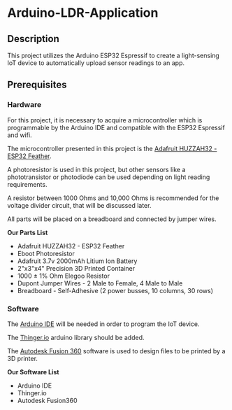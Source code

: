 # Arduino-LDR-Application

## Description
This project utilizes the Arduino ESP32 Espressif to create a light-sensing IoT device to automatically upload sensor readings to an app. 

## Prerequisites
### Hardware
For this project, it is necessary to acquire a microcontroller which is programmable by the Arduino IDE and compatible with the ESP32 Espressif and wifi.

The microcontroller presented in this project is the [Adafruit HUZZAH32 - ESP32 Feather](https://learn.adafruit.com/adafruit-huzzah32-esp32-feather/overview).

A photoresistor is used in this project, but other sensors like a phototransistor or photodiode can be used depending on light reading requirements.

A resistor between 1000 Ohms and 10,000 Ohms is recommended for the voltage divider circuit, that will be discussed later.

All parts will be placed on a breadboard and connected by jumper wires.

**Our Parts List**
* Adafruit HUZZAH32 - ESP32 Feather
* Eboot Photoresistor
* Adafruit 3.7v 2000mAh Litium Ion Battery
* 2"x3"x4" Precision 3D Printed Container
* 1000 ± 1% Ohm Elegoo Resistor
* Dupont Jumper Wires - 2 Male to Female, 4 Male to Male
* Breadboard - Self-Adhesive (2 power busses, 10 columns, 30 rows)



### Software
The [Arduino IDE](https://www.arduino.cc/en/Main/Software) will be needed in order to program the IoT device.

The [Thinger.io](https://github.com/thinger-io/Arduino-Library) arduino library should be added.

The [Autodesk Fusion 360](https://www.autodesk.com/products/fusion-360/overview?mktvar002=724861&mkwid=sOICwxb1H|pcrid|226118724187|pkw|autodesk%20fusion%20360|pmt|e|pdv|c|slid||pgrid|52893102612|ptaid|kwd-488376946792|&intent=US-Fusion360-BR&utm_medium=cpc&utm_source=google&utm_campaign=GGL_FUSION360_US_BR_SEM_EXACT%3EBrand&utm_term=autodesk%20fusion%20360&utm_content=sOICwxb1H|pcrid|226118724187|pkw|autodesk%20fusion%20360|pmt|e|pdv|c|slid||pgrid|52893102612|ptaid|kwd-488376946792|&gclid=Cj0KCQjw8YXXBRDXARIsAMzsQuXhwh4B2E9o9E_S_hIudQVvcd4p0aYrDlxUHR1Ml3hEM7ls09GC-zUaAnlCEALw_wcB&dclid=CLSc1Z_X2doCFUfawAodU7cOsw) software is used to design files to be printed by a 3D printer.

**Our Software List**
* Arduino IDE
* Thinger.io
* Autodesk Fusion360
